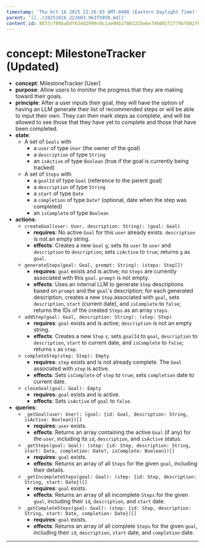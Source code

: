 ```yaml
---
timestamp: 'Thu Oct 16 2025 22:26:03 GMT-0400 (Eastern Daylight Time)'
parent: '[[../20251016_222603.963f5950.md]]'
content_id: 8037cf89babdf63dd2999c0c1ae06b27861215e6e74b602f2779bf082f6b7a5b
---
```


# concept: MilestoneTracker (Updated)

* **concept**: MilestoneTracker \[User]
* **purpose**: Allow users to monitor the progress that they are making toward their goals.
* **principle**: After a user inputs their goal, they will have the option of having an LLM generate their list of recommended steps or will be able to input their own. They can then mark steps as complete, and will be allowed to see those that they have yet to complete and those that have been completed.
* **state**:
  * A set of `Goals` with
    * a `user` of type `User` (the owner of the goal)
    * a `description` of type `String`
    * an `isActive` of type `Boolean` (true if the goal is currently being tracked)
  * A set of `Steps` with
    * a `goalId` of type `Goal` (reference to the parent goal)
    * a `description` of type `String`
    * a `start` of type `Date`
    * a `completion` of type `Date?` (optional, date when the step was completed)
    * an `isComplete` of type `Boolean`
* **actions**:
  * `createGoal(user: User, description: String): (goal: Goal)`
    * **requires**: No active `Goal` for this `user` already exists. `description` is not an empty string.
    * **effects**: Creates a new `Goal` `g`; sets its `user` to `user` and `description` to `description`; sets `isActive` to `true`; returns `g` as `goal`.
  * `generateSteps(goal: Goal, prompt: String): (steps: Step[])`
    * **requires**: `goal` exists and is active; no `Steps` are currently associated with this `goal`. `prompt` is not empty.
    * **effects**: Uses an internal LLM to generate `Step` descriptions based on `prompt` and the `goal`'s description; for each generated description, creates a new `Step` associated with `goal`, sets `description`, `start` (current date), and `isComplete` to `false`; returns the IDs of the created `Steps` as an array `steps`.
  * `addStep(goal: Goal, description: String): (step: Step)`
    * **requires**: `goal` exists and is active; `description` is not an empty string.
    * **effects**: Creates a new `Step` `s`; sets `goalId` to `goal`, `description` to `description`, `start` to current date, and `isComplete` to `false`; returns `s` as `step`.
  * `completeStep(step: Step): Empty`
    * **requires**: `step` exists and is not already complete. The `Goal` associated with `step` is active.
    * **effects**: Sets `isComplete` of `step` to `true`; sets `completion` date to current date.
  * `closeGoal(goal: Goal): Empty`
    * **requires**: `goal` exists and is active.
    * **effects**: Sets `isActive` of `goal` to `false`.
* **queries**:
  * `_getGoal(user: User): (goal: {id: Goal, description: String, isActive: Boolean})[]`
    * **requires**: `user` exists.
    * **effects**: Returns an array containing the active `Goal` (if any) for the `user`, including its `id`, `description`, and `isActive` status.
  * `_getSteps(goal: Goal): (step: {id: Step, description: String, start: Date, completion: Date?, isComplete: Boolean})[]`
    * **requires**: `goal` exists.
    * **effects**: Returns an array of all `Steps` for the given `goal`, including their details.
  * `_getIncompleteSteps(goal: Goal): (step: {id: Step, description: String, start: Date})[]`
    * **requires**: `goal` exists.
    * **effects**: Returns an array of all incomplete `Steps` for the given `goal`, including their `id`, `description`, and `start` date.
  * `_getCompleteSteps(goal: Goal): (step: {id: Step, description: String, start: Date, completion: Date})[]`
    * **requires**: `goal` exists.
    * **effects**: Returns an array of all complete `Steps` for the given `goal`, including their `id`, `description`, `start` date, and `completion` date.

***
